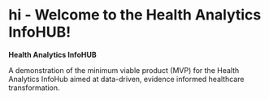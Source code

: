 # hi - Welcome to the Health Analytics InfoHUB!

<b>Health Analytics InfoHUB</b>

A demonstration of the minimum viable product (MVP) for the Health Analytics InfoHub aimed at data-driven, evidence informed healthcare transformation.
